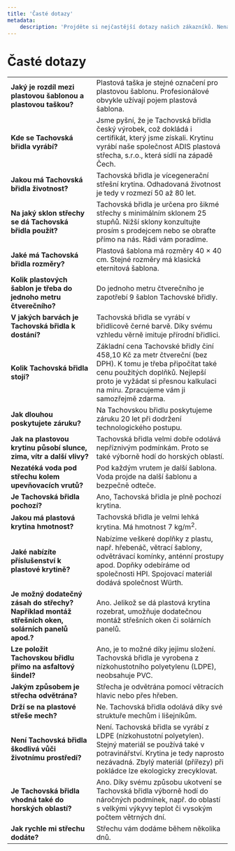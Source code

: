 ```yaml
---
title: 'Časté dotazy'
metadata:
    description: 'Projděte si nejčastější dotazy našich zákazníků. Nenašli jste odpověď? Napište nám, odpovíme obratem.'
---
```


# Časté dotazy

| |  |
|-----------------------------------------------------------------------------------------------|------------------------------------------------------------------------------------------------------------------------------------------------------------------------------------------------------------------------------|
| **Jaký je rozdíl mezi plastovou šablonou a plastovou taškou?** | Plastová taška je stejné označení pro plastovou šablonu. Profesionálové obvykle užívají pojem plastová šablona. |
| **Kde se Tachovská břidla vyrábí?** | Jsme pyšní, že je Tachovská břidla český výrobek, což dokládá i certifikát, který jsme získali. Krytinu vyrábí naše společnost ADIS plastová střecha, s.r.o., která sídlí na západě Čech. |
| **Jakou má Tachovská břidla životnost?** | Tachovská břidla je vícegenerační střešní krytina. Odhadovaná životnost je tedy v rozmezí 50 až 80 let. |
| **Na jaký sklon střechy se dá Tachovská břidla použít?** | Tachovská břidla je určena pro šikmé střechy s minimálním sklonem 25 stupňů. Nižší sklony konzultujte prosím s prodejcem nebo se obraťte přímo na nás. Rádi vám poradíme. |
| **Jaké má Tachovská břidla rozměry?** | Plastová šablona má rozměry 40 × 40 cm. Stejné rozměry má klasická eternitová šablona. |
| **Kolik plastových šablon je třeba do jednoho metru čtverečního?** | Do jednoho metru čtverečního je zapotřebí 9 šablon Tachovské břidly. |
| **V jakých barvách je Tachovská břidla k dostání?** | Tachovská břidla se vyrábí v břidlicově černé barvě. Díky svému vzhledu věrně imituje přírodní břidlici. |
| **Kolik Tachovská břidla stojí?** | Základní cena Tachovské břidly činí 458,10 Kč za metr čtvereční (bez DPH). K tomu je třeba připočítat také cenu použitých doplňků. Nejlepší proto je vyžádat si přesnou kalkulaci na míru. Zpracujeme vám ji samozřejmě zdarma. |
| **Jak dlouhou poskytujete záruku?** | Na Tachovskou břidlu poskytujeme záruku 20 let při dodržení technologického postupu. |
| **Jak na plastovou krytinu působí slunce, zima, vítr a další vlivy?** | Tachovská břidla velmi dobře odolává nepříznivým podmínkám. Proto se také výborně hodí do horských oblastí. |
| **Nezatéká voda pod střechu kolem upevňovacích vrutů?** | Pod každým vrutem je další šablona. Voda projde na další šablonu a bezpečně odteče. |
| **Je Tachovská břidla pochozí?** | Ano, Tachovská břidla je plně pochozí krytina. |
| **Jakou má plastová krytina hmotnost?** | Tachovská břidla je velmi lehká krytina. Má hmotnost 7 kg/m<sup>2</sup>. |
| **Jaké nabízíte příslušenství k plastové krytině?** | Nabízíme veškeré doplňky z plastu, např. hřebenáč, větrací šablony, odvětrávací komínky, anténní prostupy apod. Dopňky odebíráme od společnosti HPI. Spojovací materiál dodává společnost Würth. |
| **Je možný dodatečný zásah do střechy? Například montáž střešních oken, solárních panelů apod.?** | Ano. Jelikož se dá plastová krytina rozebrat, umožňuje dodatečnou montáž střešních oken či solárních panelů. |
| **Lze položit Tachovskou břidlu přímo na asfaltový šindel?** | Ano, je to možné díky jejímu složení. Tachovská břidla je vyrobena z nízkohustotního polyetylenu (LDPE), neobsahuje PVC. |
| **Jakým způsobem je střecha odvětrána?** | Střecha je odvětrána pomocí větracích hlavic nebo přes hřeben. |
| **Drží se na plastové střeše mech?** | Ne. Tachovská břidla odolává díky své struktuře mechům i lišejníkům. |
| **Není Tachovská břidla škodlivá vůči životnímu prostředí?** | Není. Tachovská břidla se vyrábí z LDPE (nízkohustotní polyetylen). Stejný materiál se používá také v potravinářství. Krytina je tedy naprosto nezávadná. Zbylý materiál (přířezy) při pokládce lze ekologicky zrecyklovat. |
| **Je Tachovská břidla vhodná také do horských oblastí?** | Ano. Díky svému způsobu ukotvení se Tachovská břidla výborně hodí do náročných podmínek, např. do oblastí s velkými výkyvy teplot či vysokým počtem větrných dní. |
| **Jak rychle mi střechu dodáte?** | Střechu vám dodáme během několika dnů. |
